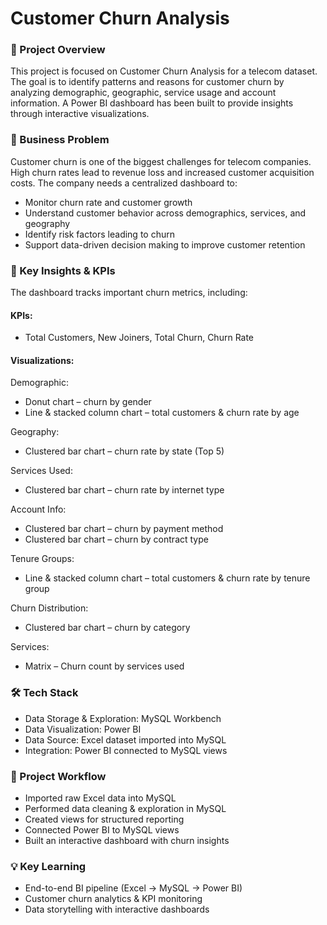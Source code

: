 # Customer Churn Analysis
### 📌 Project Overview
This project is focused on Customer Churn Analysis for a telecom dataset. The goal is to identify patterns and reasons for customer churn by analyzing demographic, geographic, service usage and account information. A Power BI dashboard has been built to provide insights through interactive visualizations.

### 🏢 Business Problem
Customer churn is one of the biggest challenges for telecom companies. High churn rates lead to revenue loss and increased customer acquisition costs. The company needs a centralized dashboard to:
- Monitor churn rate and customer growth
- Understand customer behavior across demographics, services, and geography
- Identify risk factors leading to churn
- Support data-driven decision making to improve customer retention

### 🎯 Key Insights & KPIs
The dashboard tracks important churn metrics, including:
#### KPIs:
- Total Customers, New Joiners, Total Churn, Churn Rate
#### Visualizations:
Demographic:
- Donut chart – churn by gender
- Line & stacked column chart – total customers & churn rate by age

Geography:
- Clustered bar chart – churn rate by state (Top 5)

Services Used:
- Clustered bar chart – churn rate by internet type

Account Info:
- Clustered bar chart – churn by payment method
- Clustered bar chart – churn by contract type

Tenure Groups:
- Line & stacked column chart – total customers & churn rate by tenure group

Churn Distribution:
- Clustered bar chart – churn by category

Services:
- Matrix – Churn count by services used

### 🛠 Tech Stack
- Data Storage & Exploration: MySQL Workbench
- Data Visualization: Power BI
- Data Source: Excel dataset imported into MySQL
- Integration: Power BI connected to MySQL views

### 📑 Project Workflow
- Imported raw Excel data into MySQL
- Performed data cleaning & exploration in MySQL
- Created views for structured reporting
- Connected Power BI to MySQL views
- Built an interactive dashboard with churn insights

### 💡 Key Learning
- End-to-end BI pipeline (Excel → MySQL → Power BI)
- Customer churn analytics & KPI monitoring
- Data storytelling with interactive dashboards
